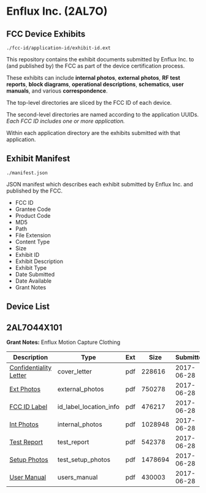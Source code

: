 # Enflux Inc. (2AL7O)
## FCC Device Exhibits

```
./fcc-id/application-id/exhibit-id.ext
```

This repository contains the exhibit documents submitted by Enflux Inc. to (and published by) the FCC as part of the device certification process.

These exhibits can include **internal photos**, **external photos**, **RF test reports**, **block diagrams**, **operational descriptions**, **schematics**, **user manuals**, and various **correspondence**.

The top-level directories are sliced by the FCC ID of each device.

The second-level directories are named according to the application UUIDs. *Each FCC ID includes one or more application.*

Within each application directory are the exhibits submitted with that application. 

## Exhibit Manifest

```
./manifest.json
```

JSON manifest which describes each exhibit submitted by Enflux Inc. and published by the FCC.

- FCC ID
- Grantee Code
- Product Code
- MD5
- Path
- File Extension
- Content Type
- Size
- Exhibit ID
- Exhibit Description
- Exhibit Type
- Date Submitted
- Date Available
- Grant Notes

## Device List
## 2AL7O44X101
**Grant Notes:** Enflux Motion Capture Clothing

| Description | Type | Ext | Size | Submitted | Available |
| ----------- | ---- | --- | ---- | --------- | --------- |
| [Confidentiality Letter](2AL7O44X101/0537bb38c72c9b62764f61e80956ecc3/3443200.pdf) | cover_letter | pdf | 228616 | 2017-06-28 | 2017-06-28 |
| [Ext Photos](2AL7O44X101/0537bb38c72c9b62764f61e80956ecc3/3443202.pdf) | external_photos | pdf | 750278 | 2017-06-28 | 2017-06-28 |
| [FCC ID Label](2AL7O44X101/0537bb38c72c9b62764f61e80956ecc3/3443203.pdf) | id_label_location_info | pdf | 476217 | 2017-06-28 | 2017-06-28 |
| [Int Photos](2AL7O44X101/0537bb38c72c9b62764f61e80956ecc3/3443204.pdf) | internal_photos | pdf | 1028948 | 2017-06-28 | 2017-08-12 |
| [Test Report](2AL7O44X101/0537bb38c72c9b62764f61e80956ecc3/3443207.pdf) | test_report | pdf | 542378 | 2017-06-28 | 2017-06-28 |
| [Setup Photos](2AL7O44X101/0537bb38c72c9b62764f61e80956ecc3/3443208.pdf) | test_setup_photos | pdf | 1478694 | 2017-06-28 | 2017-08-12 |
| [User Manual](2AL7O44X101/0537bb38c72c9b62764f61e80956ecc3/3443209.pdf) | users_manual | pdf | 430003 | 2017-06-28 | 2017-08-12 |
